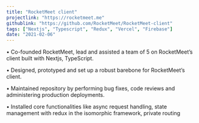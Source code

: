 ```yaml
---
title: "RocketMeet client"
projectlink: "https://rocketmeet.me"
githublink: "https://github.com/RocketMeet/RocketMeet-client"
tags: ["Nextjs", "Typescript", "Redux", "Vercel", "Firebase"]
date: "2021-02-06"
---
```


• Co-founded RocketMeet, lead and assisted a team of 5 on RocketMeet’s client built with Nextjs, TypeScript.

• Designed, prototyped and set up a robust barebone for RocketMeet’s client.

• Maintained repository by performing bug fixes, code reviews and administering production deployments.

• Installed core functionalities like async request handling, state management with redux in the isomorphic framework, private
routing
